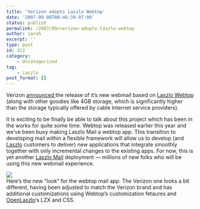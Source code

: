 ```yaml
---
title: 'Verizon adopts Laszlo Webtop'
date: '2007-09-08T08:46:39-07:00'
status: publish
permalink: /2007/09/verizon-adopts-laszlo-webtop
author: sarah
excerpt: ''
type: post
id: 312
category:
    - Uncategorized
tag:
    - Laszlo
post_format: []
---
```

Verizon [announced ](http://newscenter.verizon.com/press-releases/verizon/2007/verizon-soups-up-e-mail-with.html) the release of it’s new webmail based on [Laszlo Webtop](http://www.laszlosystems.com/software/webtop) (along with other goodies like 4GB storage, which is significantly higher than the storage typically offered by cable Internet service providers).

It is exciting to be finally be able to talk about this project which has been in the works for quite some time. Webtop was released earlier this year and we’ve been busy making Laszlo Mail a webtop app. This transition to developing mail within a flexible framework will allow us to develop (and [Laszlo](http://www.laszlosystems.com) customers to deliver) new applications that integrate smoothly together with only incremental changes to the existing apps. For now, this is yet another [Laszlo Mail](http://www.laszlomail.com) deployment — millions of new folks who will be using this new webmail experience.

![](https://www.ultrasaurus.com/images/blog/webtop/webtop-small.png)  
Here’s the new “look” for the webtop mail app. The Verizon one looks a bit different, having been adjusted to match the Verizon brand and has additional customizations using Webtop’s customization fetaures and [OpenLaszlo](http://www.openlaszlo.org)‘s LZX and CSS.
